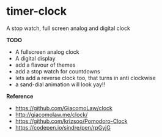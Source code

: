 # timer-clock
A stop watch, full screen analog and digital clock 

**TODO**
- A fullscreen analog clock
- A digital display
- add a flavour of themes
- add a stop watch for countdowns
- lets add a reverse clock too, that turns in anti clockwise
- a sand-dial animation will look yay!! 

**Reference**
- https://github.com/GiacomoLaw/clock
- http://giacomolaw.me/clock/
- https://github.com/krizsoo/Pomodoro-Clock
- https://codepen.io/sindre/pen/rpGyjG
